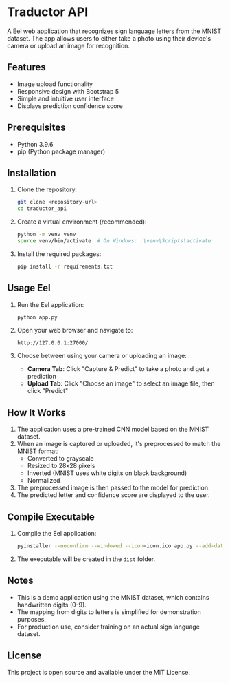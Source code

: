 # Traductor API

A Eel web application that recognizes sign language letters from the MNIST dataset. The app allows users to either take a photo using their device's camera or upload an image for recognition.

## Features

- Image upload functionality
- Responsive design with Bootstrap 5
- Simple and intuitive user interface
- Displays prediction confidence score

## Prerequisites

- Python 3.9.6
- pip (Python package manager)

## Installation

1. Clone the repository:
   ```bash
   git clone <repository-url>
   cd traductor_api
   ```

2. Create a virtual environment (recommended):
   ```bash
   python -m venv venv
   source venv/bin/activate  # On Windows: .\venv\Scripts\activate
   ```

3. Install the required packages:
   ```bash
   pip install -r requirements.txt
   ```

## Usage Eel

1. Run the Eel application:
   ```bash
   python app.py
   ```

2. Open your web browser and navigate to:
   ```
   http://127.0.0.1:27000/
   ```

3. Choose between using your camera or uploading an image:
   - **Camera Tab**: Click "Capture & Predict" to take a photo and get a prediction
   - **Upload Tab**: Click "Choose an image" to select an image file, then click "Predict"

## How It Works

1. The application uses a pre-trained CNN model based on the MNIST dataset.
2. When an image is captured or uploaded, it's preprocessed to match the MNIST format:
   - Converted to grayscale
   - Resized to 28x28 pixels
   - Inverted (MNIST uses white digits on black background)
   - Normalized
3. The preprocessed image is then passed to the model for prediction.
4. The predicted letter and confidence score are displayed to the user.

## Compile Executable

1. Compile the Eel application:
   ```bash
   pyinstaller --noconfirm --windowed --icon=icon.ico app.py --add-data "templates;templates"
   ```

2. The executable will be created in the `dist` folder.

## Notes

- This is a demo application using the MNIST dataset, which contains handwritten digits (0-9).
- The mapping from digits to letters is simplified for demonstration purposes.
- For production use, consider training on an actual sign language dataset.

## License

This project is open source and available under the MIT License.
